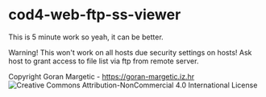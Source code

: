 # cod4-web-ftp-ss-viewer

This is 5 minute work so yeah, it can be better.

Warning! This won't work on all hosts due security settings on hosts! 
Ask host to grant access to file list via ftp from remote server.

Copyright Goran Margetic - https://goran-margetic.iz.hr
![Creative Commons Attribution-NonCommercial 4.0 International License](https://licensebuttons.net/l/by-nc/4.0/88x31.png)
